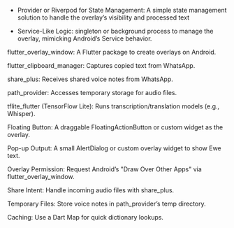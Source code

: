 - Provider or Riverpod for State Management: A simple state management solution to handle the overlay’s visibility and processed text

- Service-Like Logic: singleton or background process to manage the overlay, mimicking Android’s Service behavior.




flutter_overlay_window: A Flutter package to create overlays on Android.

flutter_clipboard_manager: Captures copied text from WhatsApp.

share_plus: Receives shared voice notes from WhatsApp.

path_provider: Accesses temporary storage for audio files.

tflite_flutter (TensorFlow Lite): Runs transcription/translation models (e.g., Whisper).




Floating Button: A draggable FloatingActionButton or custom widget as the overlay.

Pop-up Output: A small AlertDialog or custom overlay widget to show Ewe text.


Overlay Permission: Request Android’s "Draw Over Other Apps" via flutter_overlay_window.

Share Intent: Handle incoming audio files with share_plus.



Temporary Files: Store voice notes in path_provider’s temp directory.

Caching: Use a Dart Map for quick dictionary lookups.

